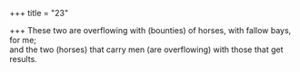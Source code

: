 +++
title = "23"

+++
These two are overflowing with (bounties) of horses, with fallow bays,  for me;  
and the two (horses) that carry men (are overflowing) with those that  get results.  